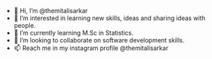 - 👋 Hi, I’m @themitalisarkar
- 👀 I’m interested in learning new skills, ideas and sharing ideas with people.
- 🌱 I’m currently learning M.Sc in Statistics.
- 💞️ I’m looking to collaborate on software development skills.
- 📫 Reach me in my instagram profile @themitalisarkar

<!---
themitalisarkar/themitalisarkar is a ✨ special ✨ repository because its `README.md` (this file) appears on your GitHub profile.
You can click the Preview link to take a look at your changes.
--->
